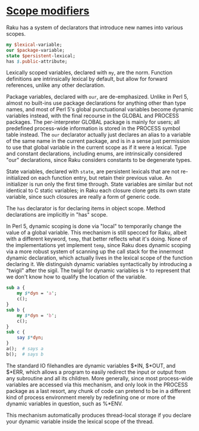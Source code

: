 [1]: https://rosettacode.org/wiki/Scope_modifiers

# [Scope modifiers][1]


Raku has a system of declarators that introduce new names into various scopes.

```perl
my $lexical-variable;
our $package-variable;
state $persistent-lexical;
has $.public-attribute;
```


Lexically scoped variables, declared with `my`, are the norm.
Function definitions are intrinsically lexical by default, but allow for forward references, unlike any other declaration.



Package variables, declared with `our`, are de-emphasized.  Unlike in Perl&#160;5, almost no built-ins use package declarations for anything other than type names, and most of Perl&#160;5's global punctuational variables become dynamic variables instead, with the final recourse in the GLOBAL and PROCESS packages.  The per-interpreter GLOBAL package is mainly for users; all predefined process-wide information is stored in the PROCESS symbol table instead.  The `our` declarator actually just declares an alias to a variable of the same name in the current package, and is in a sense just permission to use that global variable in the current scope as if it were a lexical.  Type and constant declarations, including enums, are intrinsically considered "our" declarations, since Raku considers constants to be degenerate types.



State variables, declared with `state`, are persistent lexicals that are not re-initialized on each function entry, but retain their previous value.  An initializer is run only the first time through.  State variables are similar but not identical to C static variables; in Raku each closure clone gets its own state variable, since such closures are really a form of generic code.



The `has` declarator is for declaring items in object scope.
Method declarations are implicitly in "has" scope.



In Perl 5, dynamic scoping is done via "local" to temporarily change the value of a global variable.  This mechanism is still specced for Raku, albeit with a different keyword, `temp`, that better reflects what it's doing.  None of the implementations yet implement `temp`, since Raku does dynamic scoping via a more robust system of scanning up the call stack for the innermost dynamic declaration, which actually lives in the lexical scope of the function declaring it.  We distinguish dynamic variables syntactically by introducing a "twigil" after the sigil.  The twigil for dynamic variables is `*` to represent that we don't know how to qualify the location of the variable.

```perl
sub a {
    my $*dyn = 'a';
    c();
}
sub b {
    my $*dyn = 'b';
    c();
}
sub c {
    say $*dyn;
}
a();  # says a
b();  # says b
```


The standard IO filehandles are dynamic variables $\*IN, $\*OUT, and $\*ERR, which allows a program to easily redirect the input or output from any subroutine and all its children.  More generally, since most process-wide variables are accessed via this mechanism, and only look in the PROCESS package as a last resort, any chunk of code can pretend to be in a different kind of process environment merely by redefining one or more of the dynamic variables in question, such as&#160;%\*ENV.



This mechanism automatically produces thread-local storage if you declare your dynamic variable inside the lexical scope of the thread.
